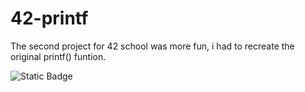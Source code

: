 # 42-printf
The second project for 42 school was more fun, i had to recreate the original printf() funtion.

![Static Badge](https://img.shields.io/badge/Score-100-green?style=for-the-badge&logo=42)
